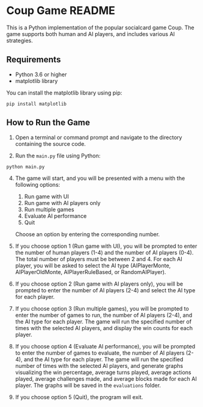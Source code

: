 # Coup Game README

This is a Python implementation of the popular  socialcard game Coup. The game supports both human and AI players, and includes various AI strategies.

## Requirements

- Python 3.6 or higher
- matplotlib library

You can install the matplotlib library using pip:

```
pip install matplotlib
```

## How to Run the Game

1. Open a terminal or command prompt and navigate to the directory containing the source code.

2. Run the `main.py` file using Python:

```
python main.py
```

4. The game will start, and you will be presented with a menu with the following options:

   1. Run game with UI
   2. Run game with AI players only
   3. Run multiple games
   4. Evaluate AI performance
   5. Quit

   Choose an option by entering the corresponding number.

5. If you choose option 1 (Run game with UI), you will be prompted to enter the number of human players (1-4) and the number of AI players (0-4). The total number of players must be between 2 and 4. For each AI player, you will be asked to select the AI type (AIPlayerMonte, AIPlayerOldMonte, AIPlayerRuleBased, or RandomAIPlayer).

6. If you choose option 2 (Run game with AI players only), you will be prompted to enter the number of AI players (2-4) and select the AI type for each player.

7. If you choose option 3 (Run multiple games), you will be prompted to enter the number of games to run, the number of AI players (2-4), and the AI type for each player. The game will run the specified number of times with the selected AI players, and display the win counts for each player.

8. If you choose option 4 (Evaluate AI performance), you will be prompted to enter the number of games to evaluate, the number of AI players (2-4), and the AI type for each player. The game will run the specified number of times with the selected AI players, and generate graphs visualizing the win percentage, average turns played, average actions played, average challenges made, and average blocks made for each AI player. The graphs will be saved in the `evaluations` folder.

9. If you choose option 5 (Quit), the program will exit.

